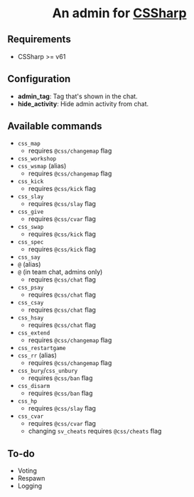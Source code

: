 ﻿<p style="text-align: center;font-size: 2em;font-weight: bold">
    An admin for <a href="https://docs.cssharp.dev" target="_blank">CSSharp</a>
</p>

## Requirements
* CSSharp >= v61

## Configuration
* **admin_tag**: Tag that's shown in the chat.
* **hide_activity**: Hide admin activity from chat.

## Available commands
* `css_map`
  * requires `@css/changemap` flag
* `css_workshop`
* `css_wsmap` (alias)
  * requires `@css/changemap` flag
* `css_kick`
  * requires `@css/kick` flag
* `css_slay`
  * requires `@css/slay` flag
* `css_give`
  * requires `@css/cvar` flag
* `css_swap`
  * requires `@css/kick` flag
* `css_spec`
  * requires `@css/kick` flag
* `css_say`
* `@` (alias)
* `@` (in team chat, admins only)
  * requires `@css/chat` flag
* `css_psay`
  * requires `@css/chat` flag
* `css_csay`
  * requires `@css/chat` flag
* `css_hsay`
  * requires `@css/chat` flag
* `css_extend`
  * requires `@css/changemap` flag
* `css_restartgame`
* `css_rr` (alias)
  * requires `@css/changemap` flag
* `css_bury`/`css_unbury`
  * requires `@css/ban` flag
* `css_disarm`
  * requires `@css/ban` flag
* `css_hp`
  * requires `@css/slay` flag
* `css_cvar`
  * requires `@css/cvar` flag
  * changing `sv_cheats` requires `@css/cheats` flag


## To-do
* Voting
* Respawn
* Logging

